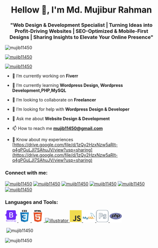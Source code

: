 <h1 align="center">Hellow 👋, I'm Md. Mujibur Rahman</h1>
<h3 align="center">"Web Design & Development Specialist | Turning Ideas into Profit-Driving Websites | SEO-Optimized & Mobile-First Designs | Sharing Insights to Elevate Your Online Presence"</h3>

<p align="left"> <img src="https://komarev.com/ghpvc/?username=mujib11450&label=Profile%20views&color=0e75b6&style=flat" alt="mujib11450" /> </p>

<p align="left"> <a href="https://github.com/ryo-ma/github-profile-trophy"><img src="https://github-profile-trophy.vercel.app/?username=mujib11450" alt="mujib11450" /></a> </p>

<p align="left"> <a href="https://twitter.com/mujib11450" target="blank"><img src="https://img.shields.io/twitter/follow/mujib11450?logo=twitter&style=for-the-badge" alt="mujib11450" /></a> </p>

- 🔭 I’m currently working on **Fiverr**

- 🌱 I’m currently learning **Wordpress Design, Wordpress Development,PHP,MySQL**

- 👯 I’m looking to collaborate on **Freelancer**

- 🤝 I’m looking for help with **Wordpress Design & Developer**

- 💬 Ask me about **Website Design & Development**

- 📫 How to reach me **mujib11450@gmail.com**

- 📄 Know about my experiences [https://drive.google.com/file/d/1zQy2HzxNzw5aRIt-q4gPGuLJI7SAhuJV/view?usp=sharing](https://drive.google.com/file/d/1zQy2HzxNzw5aRIt-q4gPGuLJI7SAhuJV/view?usp=sharing)

<h3 align="left">Connect with me:</h3>
<p align="left">
<a href="https://twitter.com/mujib11450" target="blank"><img align="center" src="https://raw.githubusercontent.com/rahuldkjain/github-profile-readme-generator/master/src/images/icons/Social/twitter.svg" alt="mujib11450" height="30" width="40" /></a>
<a href="https://linkedin.com/in/mujib11450" target="blank"><img align="center" src="https://raw.githubusercontent.com/rahuldkjain/github-profile-readme-generator/master/src/images/icons/Social/linked-in-alt.svg" alt="mujib11450" height="30" width="40" /></a>
<a href="https://fb.com/mujib11450" target="blank"><img align="center" src="https://raw.githubusercontent.com/rahuldkjain/github-profile-readme-generator/master/src/images/icons/Social/facebook.svg" alt="mujib11450" height="30" width="40" /></a>
<a href="https://instagram.com/mujib11450" target="blank"><img align="center" src="https://raw.githubusercontent.com/rahuldkjain/github-profile-readme-generator/master/src/images/icons/Social/instagram.svg" alt="mujib11450" height="30" width="40" /></a>
<a href="https://dribbble.com/mujib11450" target="blank"><img align="center" src="https://raw.githubusercontent.com/rahuldkjain/github-profile-readme-generator/master/src/images/icons/Social/dribbble.svg" alt="mujib11450" height="30" width="40" /></a>
<a href="https://www.behance.net/mujib11450" target="blank"><img align="center" src="https://raw.githubusercontent.com/rahuldkjain/github-profile-readme-generator/master/src/images/icons/Social/behance.svg" alt="mujib11450" height="30" width="40" /></a>
</p>

<h3 align="left">Languages and Tools:</h3>
<p align="left"> <a href="https://getbootstrap.com" target="_blank" rel="noreferrer"> <img src="https://raw.githubusercontent.com/devicons/devicon/master/icons/bootstrap/bootstrap-plain-wordmark.svg" alt="bootstrap" width="40" height="40"/> </a> <a href="https://www.w3schools.com/css/" target="_blank" rel="noreferrer"> <img src="https://raw.githubusercontent.com/devicons/devicon/master/icons/css3/css3-original-wordmark.svg" alt="css3" width="40" height="40"/> </a> <a href="https://www.w3.org/html/" target="_blank" rel="noreferrer"> <img src="https://raw.githubusercontent.com/devicons/devicon/master/icons/html5/html5-original-wordmark.svg" alt="html5" width="40" height="40"/> </a> <a href="https://www.adobe.com/in/products/illustrator.html" target="_blank" rel="noreferrer"> <img src="https://www.vectorlogo.zone/logos/adobe_illustrator/adobe_illustrator-icon.svg" alt="illustrator" width="40" height="40"/> </a> <a href="https://developer.mozilla.org/en-US/docs/Web/JavaScript" target="_blank" rel="noreferrer"> <img src="https://raw.githubusercontent.com/devicons/devicon/master/icons/javascript/javascript-original.svg" alt="javascript" width="40" height="40"/> </a> <a href="https://www.mysql.com/" target="_blank" rel="noreferrer"> <img src="https://raw.githubusercontent.com/devicons/devicon/master/icons/mysql/mysql-original-wordmark.svg" alt="mysql" width="40" height="40"/> </a> <a href="https://www.photoshop.com/en" target="_blank" rel="noreferrer"> <img src="https://raw.githubusercontent.com/devicons/devicon/master/icons/photoshop/photoshop-line.svg" alt="photoshop" width="40" height="40"/> </a> <a href="https://www.php.net" target="_blank" rel="noreferrer"> <img src="https://raw.githubusercontent.com/devicons/devicon/master/icons/php/php-original.svg" alt="php" width="40" height="40"/> </a> </p>

<p>&nbsp;<img align="center" src="https://github-readme-stats.vercel.app/api?username=mujib11450&show_icons=true&locale=en" alt="mujib11450" /></p>

<p><img align="center" src="https://github-readme-streak-stats.herokuapp.com/?user=mujib11450&" alt="mujib11450" /></p>
